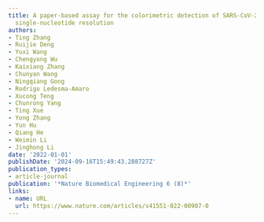 ```yaml
---
title: A paper-based assay for the colorimetric detection of SARS-CoV-2 variants at
  single-nucleotide resolution
authors:
- Ting Zhang
- Ruijie Deng
- Yuxi Wang
- Chengyong Wu
- Kaixiang Zhang
- Chunyan Wang
- Ningqiang Gong
- Rodrigo Ledesma-Amaro
- Xucong Teng
- Chunrong Yang
- Ting Xue
- Yong Zhang
- Yun Hu
- Qiang He
- Weimin Li
- Jinghong Li
date: '2022-01-01'
publishDate: '2024-09-16T15:49:43.288727Z'
publication_types:
- article-journal
publication: '*Nature Biomedical Engineering 6 (8)*'
links:
- name: URL
  url: https://www.nature.com/articles/s41551-022-00907-0
---
```

